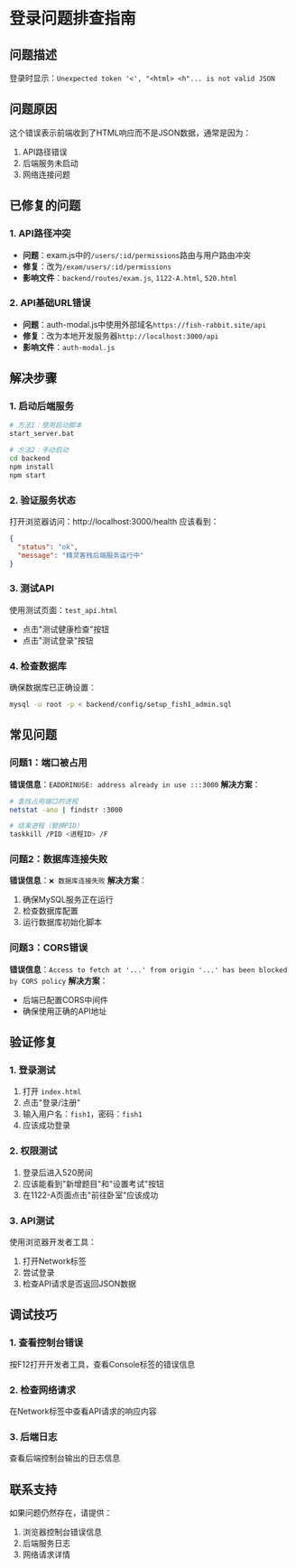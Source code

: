 # 登录问题排查指南

## 问题描述
登录时显示：`Unexpected token '<', "<html> <h"... is not valid JSON`

## 问题原因
这个错误表示前端收到了HTML响应而不是JSON数据，通常是因为：
1. API路径错误
2. 后端服务未启动
3. 网络连接问题

## 已修复的问题

### 1. API路径冲突
- **问题**：exam.js中的`/users/:id/permissions`路由与用户路由冲突
- **修复**：改为`/exam/users/:id/permissions`
- **影响文件**：`backend/routes/exam.js`, `1122-A.html`, `520.html`

### 2. API基础URL错误
- **问题**：auth-modal.js中使用外部域名`https://fish-rabbit.site/api`
- **修复**：改为本地开发服务器`http://localhost:3000/api`
- **影响文件**：`auth-modal.js`

## 解决步骤

### 1. 启动后端服务
```bash
# 方法1：使用启动脚本
start_server.bat

# 方法2：手动启动
cd backend
npm install
npm start
```

### 2. 验证服务状态
打开浏览器访问：http://localhost:3000/health
应该看到：
```json
{
  "status": "ok",
  "message": "精灵客栈后端服务运行中"
}
```

### 3. 测试API
使用测试页面：`test_api.html`
- 点击"测试健康检查"按钮
- 点击"测试登录"按钮

### 4. 检查数据库
确保数据库已正确设置：
```bash
mysql -u root -p < backend/config/setup_fish1_admin.sql
```

## 常见问题

### 问题1：端口被占用
**错误信息**：`EADDRINUSE: address already in use :::3000`
**解决方案**：
```bash
# 查找占用端口的进程
netstat -ano | findstr :3000

# 结束进程（替换PID）
taskkill /PID <进程ID> /F
```

### 问题2：数据库连接失败
**错误信息**：`❌ 数据库连接失败`
**解决方案**：
1. 确保MySQL服务正在运行
2. 检查数据库配置
3. 运行数据库初始化脚本

### 问题3：CORS错误
**错误信息**：`Access to fetch at '...' from origin '...' has been blocked by CORS policy`
**解决方案**：
- 后端已配置CORS中间件
- 确保使用正确的API地址

## 验证修复

### 1. 登录测试
1. 打开 `index.html`
2. 点击"登录/注册"
3. 输入用户名：`fish1`，密码：`fish1`
4. 应该成功登录

### 2. 权限测试
1. 登录后进入520房间
2. 应该能看到"新增题目"和"设置考试"按钮
3. 在1122-A页面点击"前往卧室"应该成功

### 3. API测试
使用浏览器开发者工具：
1. 打开Network标签
2. 尝试登录
3. 检查API请求是否返回JSON数据

## 调试技巧

### 1. 查看控制台错误
按F12打开开发者工具，查看Console标签的错误信息

### 2. 检查网络请求
在Network标签中查看API请求的响应内容

### 3. 后端日志
查看后端控制台输出的日志信息

## 联系支持

如果问题仍然存在，请提供：
1. 浏览器控制台错误信息
2. 后端服务日志
3. 网络请求详情
